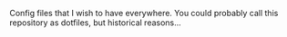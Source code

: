 Config files that I wish to have everywhere. You could probably call this
repository as dotfiles, but historical reasons...
